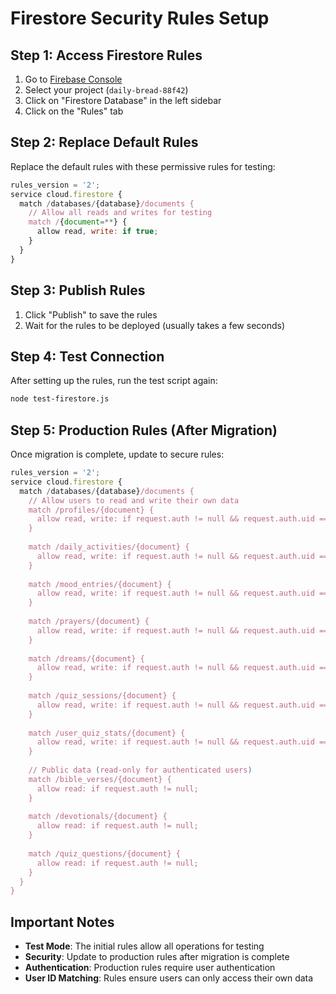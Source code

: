 # Firestore Security Rules Setup

## Step 1: Access Firestore Rules

1. Go to [Firebase Console](https://console.firebase.google.com/)
2. Select your project (`daily-bread-88f42`)
3. Click on "Firestore Database" in the left sidebar
4. Click on the "Rules" tab

## Step 2: Replace Default Rules

Replace the default rules with these permissive rules for testing:

```javascript
rules_version = '2';
service cloud.firestore {
  match /databases/{database}/documents {
    // Allow all reads and writes for testing
    match /{document=**} {
      allow read, write: if true;
    }
  }
}
```

## Step 3: Publish Rules

1. Click "Publish" to save the rules
2. Wait for the rules to be deployed (usually takes a few seconds)

## Step 4: Test Connection

After setting up the rules, run the test script again:

```bash
node test-firestore.js
```

## Step 5: Production Rules (After Migration)

Once migration is complete, update to secure rules:

```javascript
rules_version = '2';
service cloud.firestore {
  match /databases/{database}/documents {
    // Allow users to read and write their own data
    match /profiles/{document} {
      allow read, write: if request.auth != null && request.auth.uid == resource.data.user_id;
    }
    
    match /daily_activities/{document} {
      allow read, write: if request.auth != null && request.auth.uid == resource.data.user_id;
    }
    
    match /mood_entries/{document} {
      allow read, write: if request.auth != null && request.auth.uid == resource.data.user_id;
    }
    
    match /prayers/{document} {
      allow read, write: if request.auth != null && request.auth.uid == resource.data.user_id;
    }
    
    match /dreams/{document} {
      allow read, write: if request.auth != null && request.auth.uid == resource.data.user_id;
    }
    
    match /quiz_sessions/{document} {
      allow read, write: if request.auth != null && request.auth.uid == resource.data.user_id;
    }
    
    match /user_quiz_stats/{document} {
      allow read, write: if request.auth != null && request.auth.uid == resource.data.user_id;
    }
    
    // Public data (read-only for authenticated users)
    match /bible_verses/{document} {
      allow read: if request.auth != null;
    }
    
    match /devotionals/{document} {
      allow read: if request.auth != null;
    }
    
    match /quiz_questions/{document} {
      allow read: if request.auth != null;
    }
  }
}
```

## Important Notes

- **Test Mode**: The initial rules allow all operations for testing
- **Security**: Update to production rules after migration is complete
- **Authentication**: Production rules require user authentication
- **User ID Matching**: Rules ensure users can only access their own data
